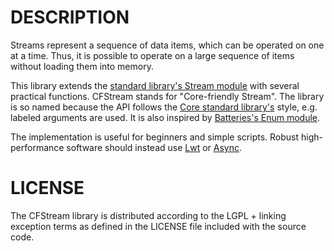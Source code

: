 DESCRIPTION
===========
Streams represent a sequence of data items, which can be operated on
one at a time. Thus, it is possible to operate on a large sequence of
items without loading them into memory.

This library extends the [standard library's Stream
module](http://caml.inria.fr/pub/docs/manual-ocaml/libref/Stream.html)
with several practical functions. CFStream stands for "Core-friendly
Stream". The library is so named because the API follows the [Core
standard
library's](https://ocaml.janestreet.com/ocaml-core/latest/doc/) style,
e.g. labeled arguments are used. It is also inspired by [Batteries's
Enum
module](http://ocaml-batteries-team.github.com/batteries-included/hdoc2/BatEnum.html).

The implementation is useful for beginners and simple scripts. Robust
high-performance software should instead use
[Lwt](http://ocsigen.org/lwt/) or
[Async](https://ocaml.janestreet.com/ocaml-core/latest/doc/async_core/index.html).

LICENSE
=======
The CFStream library is distributed according to the LGPL + linking
exception terms as defined in the LICENSE file included with the
source code.
